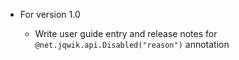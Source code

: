 - For version 1.0

  - Write user guide entry and release notes
    for `@net.jqwik.api.Disabled("reason")` annotation

